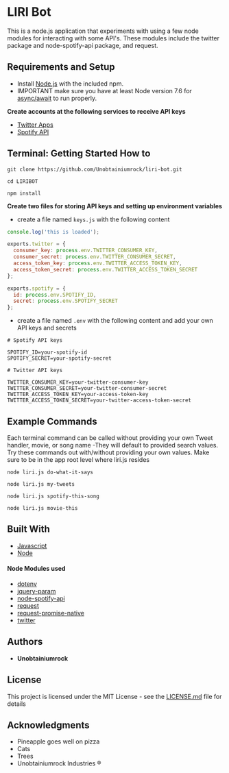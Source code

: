 # LIRI Bot

This is a node.js application that experiments with using a few node modules for interacting with some API's.
These modules include the twitter package and node-spotify-api package, and request.

## Requirements and Setup
* Install [Node.js](https://nodejs.org/en/download/) with the included npm.
* IMPORTANT make sure you have at least Node version 7.6 for [async/await](https://developer.mozilla.org/en-US/docs/Web/JavaScript/Reference/Statements/async_function) to run properly.

**Create accounts at the following services to receive API keys**
* [Twitter Apps](https://apps.twitter.com/)
* [Spotify API](https://beta.developer.spotify.com/documentation/web-api/)

## Terminal: Getting Started How to
```
git clone https://github.com/Unobtainiumrock/liri-bot.git 

cd LIRIBOT

npm install
```
**Create two files for storing API keys and setting up environment variables**
* create a file named `keys.js` with the following content
```javascript
console.log('this is loaded');

exports.twitter = {
  consumer_key: process.env.TWITTER_CONSUMER_KEY,
  consumer_secret: process.env.TWITTER_CONSUMER_SECRET,
  access_token_key: process.env.TWITTER_ACCESS_TOKEN_KEY,
  access_token_secret: process.env.TWITTER_ACCESS_TOKEN_SECRET
};

exports.spotify = {
  id: process.env.SPOTIFY_ID,
  secret: process.env.SPOTIFY_SECRET
};
```

* create a file named `.env` with the following content and add your own API keys and secrets
```
# Spotify API keys

SPOTIFY_ID=your-spotify-id
SPOTIFY_SECRET=your-spotify-secret

# Twitter API keys

TWITTER_CONSUMER_KEY=your-twitter-consumer-key
TWITTER_CONSUMER_SECRET=your-twitter-consumer-secret
TWITTER_ACCESS_TOKEN_KEY=your-access-token-key
TWITTER_ACCESS_TOKEN_SECRET=your-twitter-access-token-secret
```

## Example Commands
Each terminal command can be called without providing your own Tweet handler, movie, or song name -They will default to provided search values. Try these commands out with/without providing your own values. Make sure to be in the app root level where liri.js resides

```
node liri.js do-what-it-says

node liri.js my-tweets

node liri.js spotify-this-song

node liri.js movie-this
```



## Built With

* [Javascript](https://eloquentjavascript.net/)
* [Node](https://nodejs.org/en/)

#### Node Modules used
* [dotenv](https://github.com/motdotla/dotenv)
* [jquery-param](https://github.com/knowledgecode/jquery-param)
* [node-spotify-api](https://github.com/ceckenrode/node-spotify-api)
* [request](https://github.com/request/request)
* [request-promise-native](https://github.com/request/request-promise-native)
* [twitter](https://github.com/desmondmorris/node-twitter)



## Authors

* **Unobtainiumrock**

## License

This project is licensed under the MIT License - see the [LICENSE.md](LICENSE.md) file for details

## Acknowledgments

* Pineapple goes well on pizza
* Cats
* Trees
* Unobtainiumrock Industries ®

